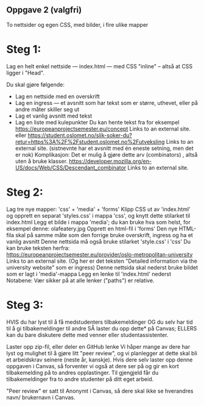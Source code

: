 ## Oppgave 2 (valgfri)

To nettsider og egen CSS, med bilder, i fire ulike mapper

# Steg 1:

Lag en helt enkel nettside — index.html — med CSS "inline" – altså at CSS ligger i "Head".

Du skal gjøre følgende:

- Lag en nettside med en overskrift
- Lag en ingress — et avsnitt som har tekst som er større, uthevet, eller på andre måter skiller seg ut
- Lag et vanlig avsnitt med tekst
- Lag en liste med kulepunkter Du kan hente tekst fra for eksempel https://europeanprojectsemester.eu/concept Links to an external site. eller https://student.oslomet.no/slik-soker-du?retur=https%3A%2F%2Fstudent.oslomet.no%2Futveksling Links to an external site. (sistnevnte har et avsnitt med én eneste setning, men det er nok)
Komplikasjon: Det er mulig å gjøre dette arv (combinators) , altså uten å bruke klasser. https://developer.mozilla.org/en-US/docs/Web/CSS/Descendant_combinator Links to an external site.

# Steg 2:

Lag tre nye mapper: 'css' + 'media' + 'forms' Klipp CSS ut av 'index.html' og opprett en separat 'styles.css' i mappa 'css', og knytt dette stilarket til index.html Legg et bilde i mappa 'media'; du kan bruke hva som helst, for eksempel denne: olafeatery.jpg Opprett en html-fil i 'forms' Den nye HTML-fila skal på samme måte som den forrige bruke overskrift, ingress og ha et vanlig avsnitt Denne nettsida må også bruke stilarket 'style.css' i 'css' Du kan bruke teksten herfra: https://europeanprojectsemester.eu/provider/oslo-metropolitan-university Links to an external site. (Og her er det teksten "Detailed information via the university website" som er ingress) Denne nettsida skal nederst bruke bildet som er lagt i 'media'-mappa Legg en lenke til 'index.html' nederst Notabene: Vær sikker på at alle lenker ("paths") er relative.

# Steg 3:

HVIS du har lyst til å få medstudenters tilbakemeldinger OG du selv har tid til å gi tilbakemeldinger til andre SÅ laster du opp dette* på Canvas; ELLERS kan du bare diskutere dette med venner eller studentassistenter.

Laster opp zip-fil, eller deler en GitHub lenke
Vi håper mange av dere har lyst og mulighet til å gjøre litt "peer review", og vi planlegger at dette skal bli et arbeidskrav seinere (neste år, kanskje). Hvis dere selv laster opp denne oppgaven i Canvas, så forventer vi også at dere ser på og gir en kort tilbakemelding på to andres opplastinger. Til gjengjeld får du tilbakemeldinger fra to andre studenter på ditt eget arbeid.

"Peer review" er satt til Anonymt i Canvas, så dere skal ikke se hverandres navn/ brukernavn i Canvas.
